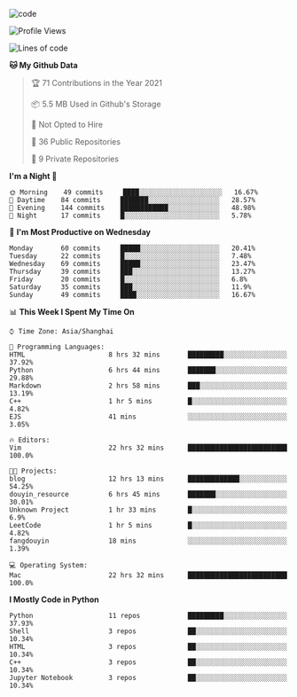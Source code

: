 
<!--
**liuyaanng/liuyaanng** is a ✨ _special_ ✨ repository because its `README.md` (this file) appears on your GitHub profile.

Here are some ideas to get you started:

- 🔭 I’m currently working on ...
- 🌱 I’m currently learning ...
- 👯 I’m looking to collaborate on ...
- 🤔 I’m looking for help with ...
- 💬 Ask me about ...
- 📫 How to reach me: ...
- 😄 Pronouns: ...
- ⚡ Fun fact: ...
-->


![code](https://cdn.jsdelivr.net/gh/liuyaanng/liuyaanng@1.0/code.gif) 

<!--START_SECTION:waka-->
![Profile Views](http://img.shields.io/badge/Profile%20Views-2-blue)

![Lines of code](https://img.shields.io/badge/From%20Hello%20World%20I%27ve%20Written-5.3%20million%20lines%20of%20code-blue)

**🐱 My Github Data** 

> 🏆 71 Contributions in the Year 2021
 > 
> 📦 5.5 MB Used in Github's Storage 
 > 
> 🚫 Not Opted to Hire
 > 
> 📜 36 Public Repositories 
 > 
> 🔑 9 Private Repositories  
 > 
**I'm a Night 🦉** 

```text
🌞 Morning    49 commits     ████░░░░░░░░░░░░░░░░░░░░░   16.67% 
🌆 Daytime    84 commits     ███████░░░░░░░░░░░░░░░░░░   28.57% 
🌃 Evening    144 commits    ████████████░░░░░░░░░░░░░   48.98% 
🌙 Night      17 commits     █░░░░░░░░░░░░░░░░░░░░░░░░   5.78%

```
📅 **I'm Most Productive on Wednesday** 

```text
Monday       60 commits     █████░░░░░░░░░░░░░░░░░░░░   20.41% 
Tuesday      22 commits     █░░░░░░░░░░░░░░░░░░░░░░░░   7.48% 
Wednesday    69 commits     █████░░░░░░░░░░░░░░░░░░░░   23.47% 
Thursday     39 commits     ███░░░░░░░░░░░░░░░░░░░░░░   13.27% 
Friday       20 commits     █░░░░░░░░░░░░░░░░░░░░░░░░   6.8% 
Saturday     35 commits     ███░░░░░░░░░░░░░░░░░░░░░░   11.9% 
Sunday       49 commits     ████░░░░░░░░░░░░░░░░░░░░░   16.67%

```


📊 **This Week I Spent My Time On** 

```text
⌚︎ Time Zone: Asia/Shanghai

💬 Programming Languages: 
HTML                     8 hrs 32 mins       █████████░░░░░░░░░░░░░░░░   37.92% 
Python                   6 hrs 44 mins       ███████░░░░░░░░░░░░░░░░░░   29.88% 
Markdown                 2 hrs 58 mins       ███░░░░░░░░░░░░░░░░░░░░░░   13.19% 
C++                      1 hr 5 mins         █░░░░░░░░░░░░░░░░░░░░░░░░   4.82% 
EJS                      41 mins             ░░░░░░░░░░░░░░░░░░░░░░░░░   3.05%

🔥 Editors: 
Vim                      22 hrs 32 mins      █████████████████████████   100.0%

🐱‍💻 Projects: 
blog                     12 hrs 13 mins      █████████████░░░░░░░░░░░░   54.25% 
douyin_resource          6 hrs 45 mins       ███████░░░░░░░░░░░░░░░░░░   30.01% 
Unknown Project          1 hr 33 mins        █░░░░░░░░░░░░░░░░░░░░░░░░   6.9% 
LeetCode                 1 hr 5 mins         █░░░░░░░░░░░░░░░░░░░░░░░░   4.82% 
fangdouyin               18 mins             ░░░░░░░░░░░░░░░░░░░░░░░░░   1.39%

💻 Operating System: 
Mac                      22 hrs 32 mins      █████████████████████████   100.0%

```

**I Mostly Code in Python** 

```text
Python                   11 repos            █████████░░░░░░░░░░░░░░░░   37.93% 
Shell                    3 repos             ██░░░░░░░░░░░░░░░░░░░░░░░   10.34% 
HTML                     3 repos             ██░░░░░░░░░░░░░░░░░░░░░░░   10.34% 
C++                      3 repos             ██░░░░░░░░░░░░░░░░░░░░░░░   10.34% 
Jupyter Notebook         3 repos             ██░░░░░░░░░░░░░░░░░░░░░░░   10.34%

```



<!--END_SECTION:waka-->
